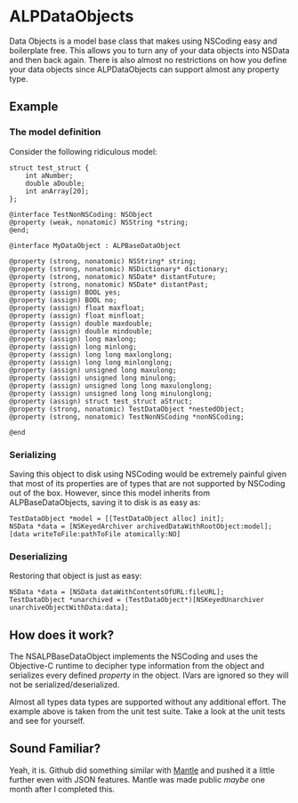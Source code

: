 # ALPDataObjects

Data Objects is a model base class that makes using NSCoding easy and boilerplate free.  This allows you to turn any of your data objects into NSData and then back again.  There is also almost no restrictions on how you define your data objects since ALPDataObjects can support almost any property type.

## Example

### The model definition

Consider the following ridiculous model:

```objc
struct test_struct {
    int aNumber;
    double aDouble;
    int anArray[20];
};

@interface TestNonNSCoding: NSObject
@property (weak, nonatomic) NSString *string;
@end;

@interface MyDataObject : ALPBaseDataObject

@property (strong, nonatomic) NSString* string;
@property (strong, nonatomic) NSDictionary* dictionary;
@property (strong, nonatomic) NSDate* distantFuture;
@property (strong, nonatomic) NSDate* distantPast;
@property (assign) BOOL yes;
@property (assign) BOOL no;
@property (assign) float maxfloat;
@property (assign) float minfloat;
@property (assign) double maxdouble;
@property (assign) double mindouble;
@property (assign) long maxlong;
@property (assign) long minlong;
@property (assign) long long maxlonglong;
@property (assign) long long minlonglong;
@property (assign) unsigned long maxulong;
@property (assign) unsigned long minulong;
@property (assign) unsigned long long maxulonglong;
@property (assign) unsigned long long minulonglong;
@property (assign) struct test_struct aStruct;
@property (strong, nonatomic) TestDataObject *nestedObject;
@property (strong, nonatomic) TestNonNSCoding *nonNSCoding;

@end
```

### Serializing

Saving this object to disk using NSCoding would be extremely painful given that most of its properties are of types that are not supported by NSCoding out of the box.  However, since this model inherits from ALPBaseDataObjects, saving it to disk is as easy as:

```objc
TestDataObject *model = [[TestDataObject alloc] init];
NSData *data = [NSKeyedArchiver archivedDataWithRootObject:model];
[data writeToFile:pathToFile atomically:NO]
```

### Deserializing

Restoring that object is just as easy:

```objc
NSData *data = [NSData dataWithContentsOfURL:fileURL];
TestDataObject *unarchived = (TestDataObject*)[NSKeyedUnarchiver unarchiveObjectWithData:data];
```

## How does it work?

The NSALPBaseDataObject implements the NSCoding and uses the Objective-C runtime to decipher type information from the object and serializes every defined _property_ in the object.  IVars are ignored so they will not be serialized/deserialized.  

Almost all types data types are supported without any additional effort.  The example above is taken from the unit test suite.  Take a look at the unit tests and see for yourself.

## Sound Familiar?

Yeah, it is.  Github did something similar with [Mantle](https://github.com/MantleFramework/Mantle) and pushed it a little further even with JSON features.  Mantle was made public _maybe_ one month after I completed this.
